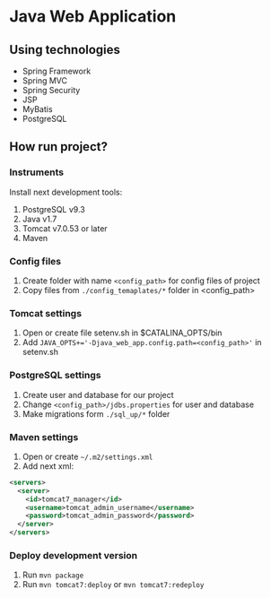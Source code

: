 # Java Web Application

## Using technologies

* Spring Framework
* Spring MVC
* Spring Security
* JSP
* MyBatis
* PostgreSQL

## How run project?

### Instruments

Install next development tools:

1. PostgreSQL v9.3
2. Java v1.7
3. Tomcat v7.0.53 or later
4. Maven

### Config files

1. Create folder with name `<config_path>` for config files of project
2. Copy files from `./config_temaplates/*` folder in <config_path>

### Tomcat settings

1. Open or create file setenv.sh in $CATALINA_OPTS/bin
2. Add `JAVA_OPTS+='-Djava_web_app.config.path=<config_path>'` in setenv.sh

### PostgreSQL settings

1. Create user and database for our project
2. Change `<config_path>/jdbs.properties` for user and database
3. Make migrations form `./sql_up/*` folder

### Maven settings

1. Open or create `~/.m2/settings.xml`
2. Add next xml:
```xml
<servers>
  <server>
    <id>tomcat7_manager</id>
    <username>tomcat_admin_username</username>
    <password>tomcat_admin_password</password>
  </server>
</servers>
```

### Deploy development version

1. Run `mvn package`
2. Run `mvn tomcat7:deploy` or `mvn tomcat7:redeploy`
